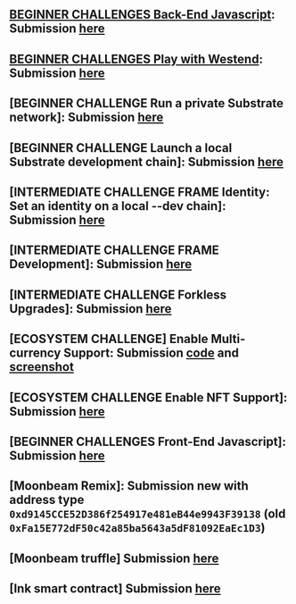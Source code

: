 ## [BEGINNER CHALLENGES Back-End Javascript](https://gitcoin.co/issue/Polkadot-Network/hello-world-by-polkadot/13/100023939): Submission [here](https://github.com/fussyl/polkadot-hello-world/blob/main/back-end.js)
## [BEGINNER CHALLENGES Play with Westend](https://gitcoin.co/issue/Polkadot-Network/hello-world-by-polkadot/15/100023941): Submission [here](https://westend.subscan.io/extrinsic/0x47a07dc44093c3e80ae897453ae6505d2ac8a5e68e3c3187fabdb4d53ab7019e) 
## [BEGINNER CHALLENGE Run a private Substrate network]: Submission [here](https://github.com/fussyl/polkadot-hello-world/blob/main/private-network.png)
## [BEGINNER CHALLENGE Launch a local Substrate development chain]: Submission [here](https://github.com/fussyl/polkadot-hello-world/blob/main/local-private-network.png) 
## [INTERMEDIATE CHALLENGE FRAME Identity: Set an identity on a local --dev chain]: Submission [here](https://github.com/fussyl/polkadot-hello-world/blob/main/Frame%20Identity%20Local%20Dev.png)
## [INTERMEDIATE CHALLENGE FRAME Development]: Submission [here](https://github.com/fussyl/polkadot-hello-world/blob/main/FRAME-Development.md)
## [INTERMEDIATE CHALLENGE Forkless Upgrades]: Submission [here](https://github.com/fussyl/polkadot-hello-world/blob/main/Runtime%20Upgrade.png)
## [ECOSYSTEM CHALLENGE] Enable Multi-currency Support: Submission [code](https://github.com/fussyl/sub-node-orml) and [screenshot](https://github.com/fussyl/sub-node-orml/blob/master/orml-token%20custom%20currency%20transfer.png)
## [ECOSYSTEM CHALLENGE Enable NFT Support]: Submission [here](https://github.com/fussyl/sub-node-orml)
## [BEGINNER CHALLENGES Front-End Javascript]: Submission [here](https://github.com/fussyl/sub-frontend-template-custom)
## [Moonbeam Remix]: Submission new with address type `0xd9145CCE52D386f254917e481eB44e9943F39138` (old `0xFa15E772dF50c42a85ba5643a5dF81092EaEc1D3`)
## [Moonbeam truffle] Submission [here](https://github.com/fussyl/polkadot-hello-world/blob/main/moonbeam-truffle.md)
## [Ink smart contract] Submission [here](https://github.com/fussyl/polkadot-hello-world/blob/main/ink.md)
